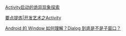 [Activity启动的诡异现象探索](https://www.jianshu.com/p/f0e53e770e32)

[要点提炼|开发艺术之Activity](https://www.jianshu.com/p/602b1ec4ca7a)

[Android 的 Window 如何理解？Dialog 到底是不是子窗口？](https://mp.weixin.qq.com/s/hJcqsJhoGjsxOjXG_HyZxw)
